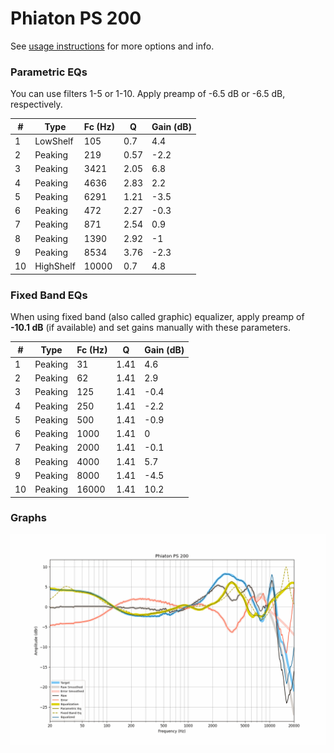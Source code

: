 # Phiaton PS 200
See [usage instructions](https://github.com/jaakkopasanen/AutoEq#usage) for more options and info.

### Parametric EQs
You can use filters 1-5 or 1-10. Apply preamp of -6.5 dB or -6.5 dB, respectively.

|   # | Type      |   Fc (Hz) |    Q |   Gain (dB) |
|-----|-----------|-----------|------|-------------|
|   1 | LowShelf  |       105 | 0.7  |         4.4 |
|   2 | Peaking   |       219 | 0.57 |        -2.2 |
|   3 | Peaking   |      3421 | 2.05 |         6.8 |
|   4 | Peaking   |      4636 | 2.83 |         2.2 |
|   5 | Peaking   |      6291 | 1.21 |        -3.5 |
|   6 | Peaking   |       472 | 2.27 |        -0.3 |
|   7 | Peaking   |       871 | 2.54 |         0.9 |
|   8 | Peaking   |      1390 | 2.92 |        -1   |
|   9 | Peaking   |      8534 | 3.76 |        -2.3 |
|  10 | HighShelf |     10000 | 0.7  |         4.8 |

### Fixed Band EQs
When using fixed band (also called graphic) equalizer, apply preamp of **-10.1 dB** (if available) and set gains manually with these parameters.

|   # | Type    |   Fc (Hz) |    Q |   Gain (dB) |
|-----|---------|-----------|------|-------------|
|   1 | Peaking |        31 | 1.41 |         4.6 |
|   2 | Peaking |        62 | 1.41 |         2.9 |
|   3 | Peaking |       125 | 1.41 |        -0.4 |
|   4 | Peaking |       250 | 1.41 |        -2.2 |
|   5 | Peaking |       500 | 1.41 |        -0.9 |
|   6 | Peaking |      1000 | 1.41 |         0   |
|   7 | Peaking |      2000 | 1.41 |        -0.1 |
|   8 | Peaking |      4000 | 1.41 |         5.7 |
|   9 | Peaking |      8000 | 1.41 |        -4.5 |
|  10 | Peaking |     16000 | 1.41 |        10.2 |

### Graphs
![](./Phiaton%20PS%20200.png)

